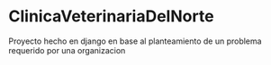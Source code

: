 # ClinicaVeterinariaDelNorte
Proyecto hecho en django en base al planteamiento de un problema requerido por una organizacion
